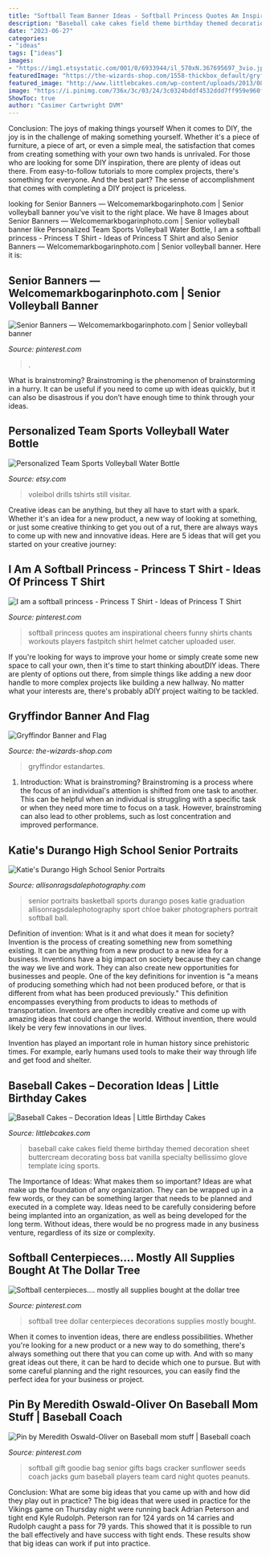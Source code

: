 ```yaml
---
title: "Softball Team Banner Ideas - Softball Princess Quotes Am Inspirational Cheers Funny Shirts Chants Workouts Players Fastpitch Shirt Helmet Catcher Uploaded User"
description: "Baseball cake cakes field theme birthday themed decoration sheet buttercream decorating boss bat vanilla specialty bellissimo glove template icing sports"
date: "2023-06-27"
categories:
- "ideas"
tags: ["ideas"]
images:
- "https://img1.etsystatic.com/001/0/6933944/il_570xN.367695697_3vio.jpg"
featuredImage: "https://the-wizards-shop.com/1558-thickbox_default/gryffindor-banner-and-flag.jpg"
featured_image: "http://www.littlebcakes.com/wp-content/uploads/2013/08/Baseball-Cakes.jpg"
image: "https://i.pinimg.com/736x/3c/03/24/3c0324bddf4532ddd7ff959e960ff531.jpg"
ShowToc: true
author: "Casimer Cartwright DVM"
---
```



Conclusion: The joys of making things yourself
When it comes to DIY, the joy is in the challenge of making something yourself. Whether it's a piece of furniture, a piece of art, or even a simple meal, the satisfaction that comes from creating something with your own two hands is unrivaled.
For those who are looking for some DIY inspiration, there are plenty of ideas out there. From easy-to-follow tutorials to more complex projects, there's something for everyone. And the best part? The sense of accomplishment that comes with completing a DIY project is priceless.

	

		
looking for Senior Banners — Welcomemarkbogarinphoto.com | Senior volleyball banner you've visit to the right place. We have 8 Images about Senior Banners — Welcomemarkbogarinphoto.com | Senior volleyball banner like Personalized Team Sports Volleyball Water Bottle, I am a softball princess - Princess T Shirt - Ideas of Princess T Shirt and also Senior Banners — Welcomemarkbogarinphoto.com | Senior volleyball banner. Here it is:
		
    
## Senior Banners — Welcomemarkbogarinphoto.com | Senior Volleyball Banner

<img loading=lazy src="https://i.pinimg.com/736x/3c/03/24/3c0324bddf4532ddd7ff959e960ff531.jpg" onerror="this.onerror=null;this.src='https://tse1.mm.bing.net/th?id=OIP.pvu26vJJqRLtvQRz1RwRQQHaMV&amp;pid=15.1';" alt="Senior Banners — Welcomemarkbogarinphoto.com | Senior volleyball banner">

_Source: pinterest.com_

>. 

	

What is brainstroming? Brainstroming is the phenomenon of brainstorming in a hurry. It can be useful if you need to come up with ideas quickly, but it can also be disastrous if you don’t have enough time to think through your ideas.

    
## Personalized Team Sports Volleyball Water Bottle

<img loading=lazy src="https://img1.etsystatic.com/001/0/6933944/il_570xN.367695697_3vio.jpg" onerror="this.onerror=null;this.src='https://tse2.mm.bing.net/th?id=OIP.HE-_SM1avXE8n1MiR2Tl5wHaJ4&amp;pid=15.1';" alt="Personalized Team Sports Volleyball Water Bottle">

_Source: etsy.com_

>voleibol drills tshirts still visitar. 

	

Creative ideas can be anything, but they all have to start with a spark. Whether it's an idea for a new product, a new way of looking at something, or just some creative thinking to get you out of a rut, there are always ways to come up with new and innovative ideas. Here are 5 ideas that will get you started on your creative journey: 

    
## I Am A Softball Princess - Princess T Shirt - Ideas Of Princess T Shirt

<img loading=lazy src="https://i.pinimg.com/736x/9d/19/76/9d19767bc59cbeba73953247ebf5823c.jpg" onerror="this.onerror=null;this.src='https://tse4.mm.bing.net/th?id=OIP.8aVpkm9nD7rWrZk90WSkRwHaNJ&amp;pid=15.1';" alt="I am a softball princess - Princess T Shirt - Ideas of Princess T Shirt">

_Source: pinterest.com_

>softball princess quotes am inspirational cheers funny shirts chants workouts players fastpitch shirt helmet catcher uploaded user. 

	

If you're looking for ways to improve your home or simply create some new space to call your own, then it's time to start thinking aboutDIY ideas. There are plenty of options out there, from simple things like adding a new door handle to more complex projects like building a new hallway. No matter what your interests are, there's probably aDIY project waiting to be tackled.

    
## Gryffindor Banner And Flag

<img loading=lazy src="https://the-wizards-shop.com/1558-thickbox_default/gryffindor-banner-and-flag.jpg" onerror="this.onerror=null;this.src='https://tse3.mm.bing.net/th?id=OIP.8QsxAIDCVytQSzcpnuzXMgHaId&amp;pid=15.1';" alt="Gryffindor Banner and Flag">

_Source: the-wizards-shop.com_

>gryffindor estandartes. 

	

1. Introduction: What is brainstroming?
Brainstroming is a process where the focus of an individual's attention is shifted from one task to another. This can be helpful when an individual is struggling with a specific task or when they need more time to focus on a task. However, brainstroming can also lead to other problems, such as lost concentration and improved performance.

    
## Katie&#039;s Durango High School Senior Portraits

<img loading=lazy src="http://allisonragsdalephotography.com/wp-content/uploads/2014/12/DSC5193-681x1024.jpg" onerror="this.onerror=null;this.src='https://tse3.mm.bing.net/th?id=OIP.JJkNIwWcAxxwtCWaVlz0CwHaLI&amp;pid=15.1';" alt="Katie&#039;s Durango High School Senior Portraits">

_Source: allisonragsdalephotography.com_

>senior portraits basketball sports durango poses katie graduation allisonragsdalephotography sport chloe baker photographers portrait softball ball. 

	

Definition of invention: What is it and what does it mean for society?
Invention is the process of creating something new from something existing. It can be anything from a new product to a new idea for a business. Inventions have a big impact on society because they can change the way we live and work. They can also create new opportunities for businesses and people.
One of the key definitions for invention is "a means of producing something which had not been produced before, or that is different from what has been produced previously." This definition encompasses everything from products to ideas to methods of transportation. Inventors are often incredibly creative and come up with amazing ideas that could change the world. Without invention, there would likely be very few innovations in our lives.

Invention has played an important role in human history since prehistoric times. For example, early humans used tools to make their way through life and get food and shelter.

    
## Baseball Cakes – Decoration Ideas | Little Birthday Cakes

<img loading=lazy src="http://www.littlebcakes.com/wp-content/uploads/2013/08/Baseball-Cakes.jpg" onerror="this.onerror=null;this.src='https://tse1.mm.bing.net/th?id=OIP.yCXB0LuxrNNJ94LsHbvY-QHaFP&amp;pid=15.1';" alt="Baseball Cakes – Decoration Ideas | Little Birthday Cakes">

_Source: littlebcakes.com_

>baseball cake cakes field theme birthday themed decoration sheet buttercream decorating boss bat vanilla specialty bellissimo glove template icing sports. 

	

The Importance of Ideas: What makes them so important?
Ideas are what make up the foundation of any organization. They can be wrapped up in a few words, or they can be something larger that needs to be planned and executed in a complete way. Ideas need to be carefully considering before being implanted into an organization, as well as being developed for the long term. Without ideas, there would be no progress made in any business venture, regardless of its size or complexity.

    
## Softball Centerpieces.... Mostly All Supplies Bought At The Dollar Tree

<img loading=lazy src="https://i.pinimg.com/736x/d9/98/ad/d998ad59c64c23650ae377b2efed0396--dollar-tree-softball.jpg" onerror="this.onerror=null;this.src='https://tse4.mm.bing.net/th?id=OIP.B2YhN2zeHSxgabR99B7ocAHaJ3&amp;pid=15.1';" alt="Softball centerpieces.... mostly all supplies bought at the dollar tree">

_Source: pinterest.com_

>softball tree dollar centerpieces decorations supplies mostly bought. 

	

When it comes to invention ideas, there are endless possibilities. Whether you're looking for a new product or a new way to do something, there's always something out there that you can come up with. And with so many great ideas out there, it can be hard to decide which one to pursue. But with some careful planning and the right resources, you can easily find the perfect idea for your business or project.

    
## Pin By Meredith Oswald-Oliver On Baseball Mom Stuff | Baseball Coach

<img loading=lazy src="https://i.pinimg.com/736x/7e/d8/17/7ed817d789e403bb43f86d62974efd0c--softball-gifts-softball-goodie-bag-ideas.jpg" onerror="this.onerror=null;this.src='https://tse3.mm.bing.net/th?id=OIP.5-7hh6DKbXbfgpU8kGs2-QAAAA&amp;pid=15.1';" alt="Pin by Meredith Oswald-Oliver on Baseball mom stuff | Baseball coach">

_Source: pinterest.com_

>softball gift goodie bag senior gifts bags cracker sunflower seeds coach jacks gum baseball players team card night quotes peanuts. 

	

Conclusion: What are some big ideas that you came up with and how did they play out in practice?
The big ideas that were used in practice for the Vikings game on Thursday night were running back Adrian Peterson and tight end Kyle Rudolph. Peterson ran for 124 yards on 14 carries and Rudolph caught a pass for 79 yards. This showed that it is possible to run the ball effectively and have success with tight ends. These results show that big ideas can work if put into practice.

